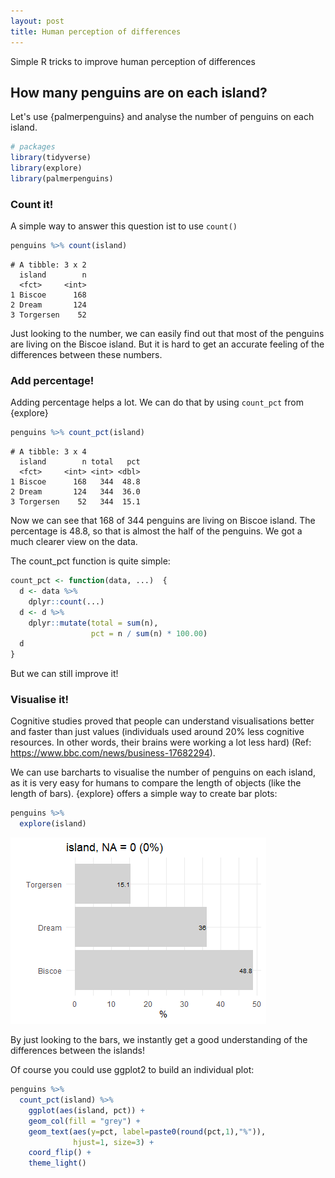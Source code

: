 ```yaml
---
layout: post
title: Human perception of differences
---
```


Simple R tricks to improve human perception of differences

## How many penguins are on each island?

Let's use {palmerpenguins} and analyse the number of penguins on each island.

```R
# packages
library(tidyverse)
library(explore)
library(palmerpenguins)
```

### Count it!

A simple way to answer this question ist to use ```count()```

```R
penguins %>% count(island)
```
```
# A tibble: 3 x 2
  island        n
  <fct>     <int>
1 Biscoe      168
2 Dream       124
3 Torgersen    52
```
Just looking to the number, we can easily find out that most of the penguins are living on the Biscoe island. 
But it is hard to get an accurate feeling of the differences between these numbers. 

### Add percentage!

Adding percentage helps a lot. We can do that by using ```count_pct``` from {explore}

```R
penguins %>% count_pct(island)
```
```
# A tibble: 3 x 4
  island        n total   pct
  <fct>     <int> <int> <dbl>
1 Biscoe      168   344  48.8
2 Dream       124   344  36.0
3 Torgersen    52   344  15.1
```

Now we can see that 168 of 344 penguins are living on Biscoe island. The percentage is 48.8, so that is almost the half of the penguins.
We got a much clearer view on the data. 

The count_pct function is quite simple:

```R
count_pct <- function(data, ...)  {
  d <- data %>%
    dplyr::count(...)
  d <- d %>%
    dplyr::mutate(total = sum(n),
                  pct = n / sum(n) * 100.00)
  d
} 
```

But we can still improve it!


### Visualise it!

Cognitive studies proved that people can understand visualisations better and faster than just values (individuals used around 20% less cognitive resources. In other words, their brains were working a lot less hard) (Ref: https://www.bbc.com/news/business-17682294).

We can use barcharts to visualise the number of penguins on each island, as it is very easy for humans to compare the length of objects (like the length of bars).
{explore} offers a simple way to create bar plots:

```R
penguins %>% 
  explore(island)
```
![visualise count_pct](../images/differences-penguins.png)

By just looking to the bars, we instantly get a good understanding of the differences between the islands!

Of course you could use ggplot2 to build an individual plot:

```R
penguins %>% 
  count_pct(island) %>% 
    ggplot(aes(island, pct)) + 
    geom_col(fill = "grey") +
    geom_text(aes(y=pct, label=paste0(round(pct,1),"%")), 
              hjust=1, size=3) +
    coord_flip() +
    theme_light()
```




